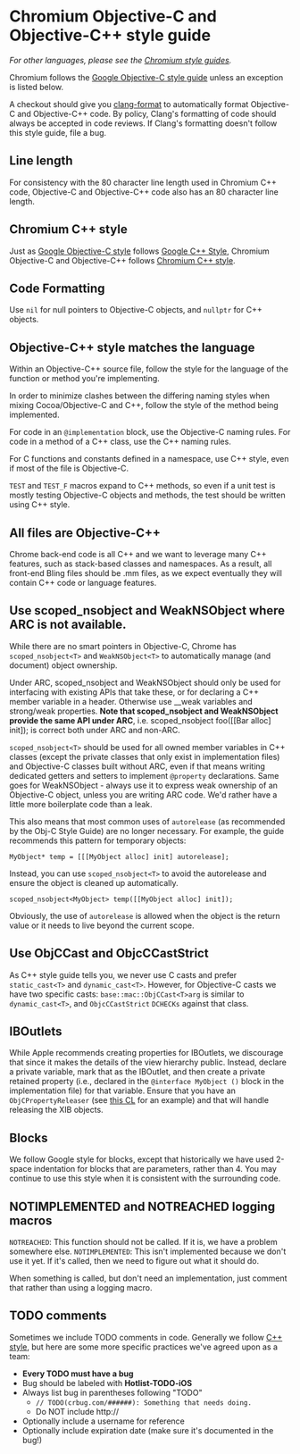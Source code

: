 # Chromium Objective-C and Objective-C++ style guide

_For other languages, please see the [Chromium style guides](https://chromium.googlesource.com/chromium/src/+/master/styleguide/styleguide.md)._

Chromium follows the
[Google Objective-C style guide](https://google.github.io/styleguide/objcguide.xml)
unless an exception is listed below.

A checkout should give you
[clang-format](https://chromium.googlesource.com/chromium/src/+/master/docs/clang_format.md)
to automatically format Objective-C and Objective-C++ code. By policy, Clang's
formatting of code should always be accepted in code reviews. If Clang's
formatting doesn't follow this style guide, file a bug.

## Line length

For consistency with the 80 character line length used in Chromium C++ code,
Objective-C and Objective-C++ code also has an 80 character line length.

## Chromium C++ style

Just as [Google Objective-C style](https://google.github.io/styleguide/objcguide.xml)
follows [Google C++ Style](https://google.github.io/styleguide/cppguide.html),
Chromium Objective-C and Objective-C++ follows [Chromium C++ style](../c++/c++.md).

## Code Formatting

Use `nil` for null pointers to Objective-C objects, and `nullptr` for C++
objects.

## Objective-C++ style matches the language

Within an Objective-C++ source file, follow the style for the language of the
function or method you're implementing.

In order to minimize clashes between the differing naming styles when mixing
Cocoa/Objective-C and C++, follow the style of the method being implemented.

For code in an `@implementation` block, use the Objective-C naming rules. For
code in a method of a C++ class, use the C++ naming rules.

For C functions and constants defined in a namespace, use C++ style, even if
most of the file is Objective-C.

`TEST` and `TEST_F` macros expand to C++ methods, so even if a unit test is
mostly testing Objective-C objects and methods, the test should be written using
C++ style.

## All files are Objective-C++

Chrome back-end code is all C++ and we want to leverage many C++ features, such as stack-based classes and namespaces. As a result, all front-end Bling files should be .mm files, as we expect eventually they will contain C++ code or language features.
## Use scoped_nsobject<T> and WeakNSObject<T> where ARC is not available. 

While there are no smart pointers in Objective-C, Chrome has `scoped_nsobject<T>` and `WeakNSObject<T>` to automatically manage (and document) object ownership. 

Under ARC, scoped_nsobject<T> and WeakNSObject<T> should only be used for interfacing with existing APIs that take these, or for declaring a C++ member variable in a header. Otherwise use __weak variables and strong/weak properties. **Note that scoped_nsobject and WeakNSObject provide the same API under ARC**, i.e. scoped_nsobject<T> foo([[Bar alloc] init]); is correct both under ARC and non-ARC.

`scoped_nsobject<T>` should be used for all owned member variables in C++ classes (except the private classes that only exist in implementation files) and Objective-C classes built without ARC, even if that means writing dedicated getters and setters to implement `@property` declarations. Same goes for WeakNSObject - always use it to express weak ownership of an Objective-C object, unless you are writing ARC code. We'd rather have a little more boilerplate code than a leak.

This also means that most common uses of `autorelease` (as recommended by the Obj-C Style Guide) are no longer necessary. For example, the guide recommends this pattern for temporary objects:

    MyObject* temp = [[[MyObject alloc] init] autorelease];

Instead, you can use `scoped_nsobject<T>` to avoid the autorelease and ensure the object is cleaned up automatically.

    scoped_nsobject<MyObject> temp([[MyObject alloc] init]);

Obviously, the use of `autorelease` is allowed when the object is the return value or it needs to live beyond the current scope.

## Use ObjCCast<T> and ObjcCCastStrict<T> 

As C++ style guide tells you, we never use C casts and prefer `static_cast<T>` and `dynamic_cast<T>`. However, for Objective-C casts we have two specific casts: `base::mac::ObjCCast<T>arg` is similar to `dynamic_cast<T>`, and `ObjcCCastStrict` `DCHECKs` against that class.  
## IBOutlets

While Apple recommends creating properties for IBOutlets, we discourage that since it makes the details of the view hierarchy public. Instead, declare a private variable, mark that as the IBOutlet, and then create a private retained property (i.e., declared in the `@interface MyObject ()` block in the implementation file) for that variable. Ensure that you have an `ObjCPropertyReleaser` (see [this CL](https://chromereviews.googleplex.com/3578024/) for an example) and that will handle releasing the XIB objects.

## Blocks

We follow Google style for blocks, except that historically we have used 2-space indentation for blocks that are parameters, rather than 4. You may continue to use this style when it is consistent with the surrounding code.

## NOTIMPLEMENTED and NOTREACHED logging macros

`NOTREACHED`: This function should not be called. If it is, we have a problem somewhere else.
`NOTIMPLEMENTED`: This isn't implemented because we don't use it yet. If it's called, then we need to figure out what it should do.

When something is called, but don't need an implementation, just comment that rather than using a logging macro.
## TODO comments

Sometimes we include TODO comments in code. Generally we follow [C++ style](https://google.github.io/styleguide/cppguide.html#TODO_Comments), but here are some more specific practices we've agreed upon as a team:
* **Every TODO must have a bug**
* Bug should be labeled with **Hotlist-TODO-iOS**
* Always list bug in parentheses following "TODO"
    * `// TODO(crbug.com/######): Something that needs doing.`
    * Do NOT include http://
* Optionally include a username for reference
* Optionally include expiration date (make sure it's documented in the bug!)

